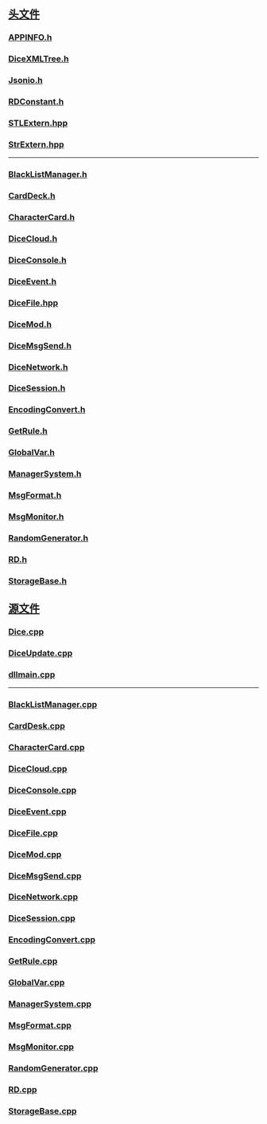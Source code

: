 ## **[头文件](DiceAnalyze/head/README)**

### [APPINFO.h]() 
### [DiceXMLTree.h]()
### [Jsonio.h]()
### [RDConstant.h]()
### [STLExtern.hpp]()
### [StrExtern.hpp]()
---
### [BlackListManager.h]()
### [CardDeck.h]() 
### [CharacterCard.h]()
### [DiceCloud.h]()
### [DiceConsole.h]()
### [DiceEvent.h]()
### [DiceFile.hpp]()
### [DiceMod.h]()
### [DiceMsgSend.h]()
### [DiceNetwork.h]()
### [DiceSession.h]()
### [EncodingConvert.h]()
### [GetRule.h]()
### [GlobalVar.h]()
### [ManagerSystem.h]()
### [MsgFormat.h]()
### [MsgMonitor.h]()
### [RandomGenerator.h]()
### [RD.h]()
### [StorageBase.h]()

## **[源文件](DiceAnalyze/sources/README)**

### [Dice.cpp](DiceAnalyze/sources/Dice.cpp)
### [DiceUpdate.cpp]()
### [dllmain.cpp]()
---
### [BlackListManager.cpp]()
### [CardDesk.cpp]()
### [CharacterCard.cpp]()
### [DiceCloud.cpp]()
### [DiceConsole.cpp]()
### [DiceEvent.cpp]()
### [DiceFile.cpp]()
### [DiceMod.cpp]()
### [DiceMsgSend.cpp]()
### [DiceNetwork.cpp]()
### [DiceSession.cpp]() 
### [EncodingConvert.cpp]()
### [GetRule.cpp]() 
### [GlobalVar.cpp]()
### [ManagerSystem.cpp]()
### [MsgFormat.cpp]()
### [MsgMonitor.cpp]() 
### [RandomGenerator.cpp]() 
### [RD.cpp]()
### [StorageBase.cpp]()
